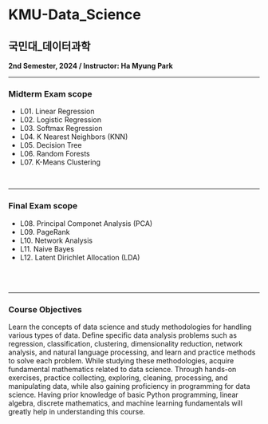 # KMU-Data_Science
## 국민대_데이터과학
**2nd Semester, 2024 / Instructor: Ha Myung Park**

---
### Midterm Exam scope
- L01. Linear Regression
- L02. Logistic Regression
- L03. Softmax Regression
- L04. K Nearest Neighbors (KNN)
- L05. Decision Tree
- L06. Random Forests
- L07. K-Means Clustering

<br>

---
### Final Exam scope
- L08. Principal Componet Analysis (PCA)
- L09. PageRank
- L10. Network Analysis
- L11. Naive Bayes
- L12. Latent Dirichlet Allocation (LDA)

<br>
<br>

---
### Course Objectives
Learn the concepts of data science and study methodologies for handling various types of data. Define specific data analysis problems such as regression, classification, clustering, dimensionality reduction, network analysis, and natural language processing, and learn and practice methods to solve each problem. While studying these methodologies, acquire fundamental mathematics related to data science. Through hands-on exercises, practice collecting, exploring, cleaning, processing, and manipulating data, while also gaining proficiency in programming for data science. Having prior knowledge of basic Python programming, linear algebra, discrete mathematics, and machine learning fundamentals will greatly help in understanding this course.
